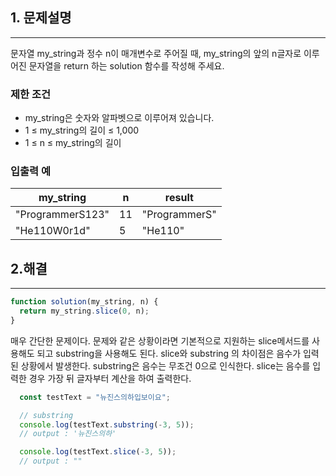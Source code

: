 ## 1. 문제설명

---

문자열 my_string과 정수 n이 매개변수로 주어질 때, my_string의 앞의 n글자로 이루어진 문자열을 return 하는 solution 함수를 작성해 주세요.

### 제한 조건

- my_string은 숫자와 알파벳으로 이루어져 있습니다.
- 1 ≤ my_string의 길이 ≤ 1,000
- 1 ≤ n ≤ my_string의 길이

### 입출력 예

|my_string|n|result|
|------|---|---|
|"ProgrammerS123"|11|"ProgrammerS"|
|"He110W0r1d"|5|"He110"|


## 2.해결

---

```jsx
function solution(my_string, n) {
  return my_string.slice(0, n);
}
```

매우 간단한 문제이다.
문제와 같은 상황이라면 기본적으로 지원하는 slice메서드를 사용해도 되고 substring을 사용해도 된다.
slice와 substring 의 차이점은 음수가 입력된 상황에서 발생한다.
substring은 음수는 무조건 0으로 인식한다.
slice는 음수를 입력한 경우 가장 뒤 글자부터 계산을 하여 출력한다.

```jsx
  const testText = "뉴진스의하입보이요";

  // substring
  console.log(testText.substring(-3, 5));
  // output : '뉴진스의하'

  console.log(testText.slice(-3, 5));
  // output : ""
```
